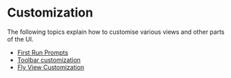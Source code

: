 # Customization

The following topics explain how to customise various views and other parts of the UI.

* [First Run Prompts](../custom_build/FirstRunPrompts.md)
* [Toolbar customization](../custom_build/Toolbar.md)
* [Fly View Customization](../custom_build/FlyView.md)